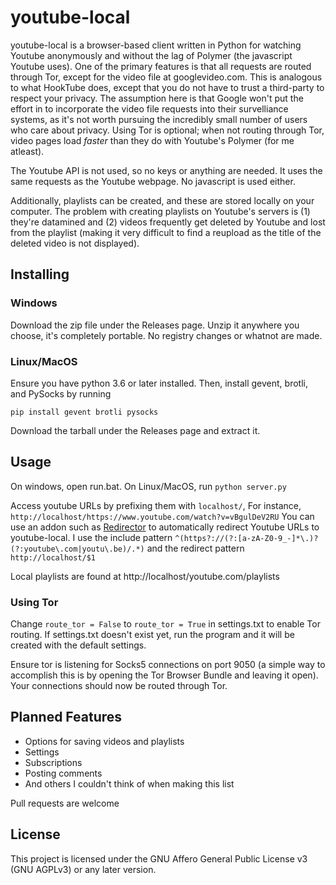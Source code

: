 # youtube-local

youtube-local is a browser-based client written in Python for watching Youtube anonymously and without the lag of Polymer (the javascript Youtube uses). One of the primary features is that all requests are routed through Tor, except for the video file at googlevideo.com. This is analogous to what HookTube does, except that you do not have to trust a third-party to respect your privacy. The assumption here is that Google won't put the effort in to incorporate the video file requests into their survelliance systems, as it's not worth pursuing the incredibly small number of users who care about privacy. Using Tor is optional; when not routing through Tor, video pages load *faster* than they do with Youtube's Polymer (for me atleast).

The Youtube API is not used, so no keys or anything are needed. It uses the same requests as the Youtube webpage. No javascript is used either.

Additionally, playlists can be created, and these are stored locally on your computer. The problem with creating playlists on Youtube's servers is (1) they're datamined and (2) videos frequently get deleted by Youtube and lost from the playlist (making it very difficult to find a reupload as the title of the deleted video is not displayed).

## Installing

### Windows

Download the zip file under the Releases page. Unzip it anywhere you choose, it's completely portable. No registry changes or whatnot are made.

### Linux/MacOS

Ensure you have python 3.6 or later installed. Then, install gevent, brotli, and PySocks by running
```
pip install gevent brotli pysocks
```
Download the tarball under the Releases page and extract it.

## Usage

On windows, open run.bat. On Linux/MacOS, run `python server.py`

Access youtube URLs by prefixing them with `localhost/`, For instance, `http://localhost/https://www.youtube.com/watch?v=vBgulDeV2RU`
You can use an addon such as [Redirector](https://addons.mozilla.org/en-US/firefox/addon/redirector/) to automatically redirect Youtube URLs to youtube-local. I use the include pattern `^(https?://(?:[a-zA-Z0-9_-]*\.)?(?:youtube\.com|youtu\.be)/.*)` and the redirect pattern `http://localhost/$1`

Local playlists are found at http://localhost/youtube.com/playlists

### Using Tor

Change `route_tor = False` to `route_tor = True` in settings.txt to enable Tor routing.
If settings.txt doesn't exist yet, run the program and it will be created with the default settings.

Ensure tor is listening for Socks5 connections on port 9050 (a simple way to accomplish this is by opening the Tor Browser Bundle and leaving it open). Your connections should now be routed through Tor.

## Planned Features

- Options for saving videos and playlists
- Settings
- Subscriptions
- Posting comments
- And others I couldn't think of when making this list

Pull requests are welcome

## License

This project is licensed under the GNU Affero General Public License v3 (GNU AGPLv3) or any later version.
